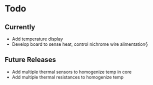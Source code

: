 # Todo

## Currently
* Add temperature display
* Develop board to sense heat, control nichrome wire alimentation§ 

## Future Releases
* Add multiple thermal sensors to homogenize temp in core
* Add multiple thermal resistances to homogenize temp 
